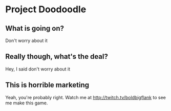 # Project Doodoodle
## What is going on?
Don't worry about it

## Really though, what's the deal?
Hey, I said don't worry about it

## This is horrible marketing
Yeah, you're probably right. Watch me at http://twitch.tv/boldbigflank to see me make this game.